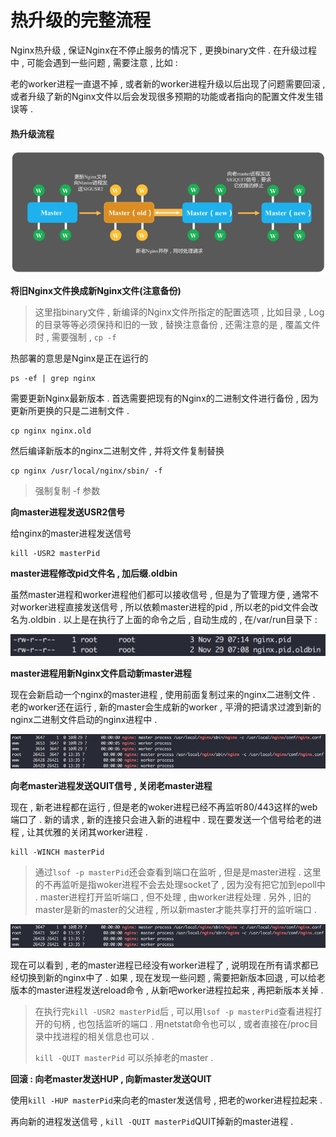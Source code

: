 # 热升级的完整流程

Nginx热升级 , 保证Nginx在不停止服务的情况下 , 更换binary文件 . 在升级过程中 , 可能会遇到一些问题 , 需要注意 , 比如 :

老的worker进程一直退不掉 , 或者新的worker进程升级以后出现了问题需要回滚 , 或者升级了新的Nginx文件以后会发现很多预期的功能或者指向的配置文件发生错误等 .

#### 热升级流程

![](/assets/reshengjiliucheng.png)

**将旧Nginx文件换成新Nginx文件\(注意备份\)**

> 这里指binary文件 , 新编译的Nginx文件所指定的配置选项 , 比如目录 , Log的目录等等必须保持和旧的一致 , 替换注意备份 , 还需注意的是 , 覆盖文件时 , 需要强制 , `cp -f`

热部署的意思是Nginx是正在运行的

```
ps -ef | grep nginx
```

需要更新Nginx最新版本 . 首选需要把现有的Nginx的二进制文件进行备份 , 因为更新所更换的只是二进制文件 .

```
cp nginx nginx.old
```

然后编译新版本的nginx二进制文件 , 并将文件复制替换

```
cp nginx /usr/local/nginx/sbin/ -f
```

> 强制复制 -f 参数

**向master进程发送USR2信号**

给nginx的master进程发送信号

```
kill -USR2 masterPid
```

**master进程修改pid文件名 , 加后缀.oldbin**

虽然master进程和worker进程他们都可以接收信号 , 但是为了管理方便 , 通常不对worker进程直接发送信号 , 所以依赖master进程的pid , 所以老的pid文件会改名为.oldbin . 以上是在执行了上面的命令之后 , 自动生成的 , 在/var/run目录下 :

![](/assets/nginxpidoldbin.png)

**master进程用新Nginx文件启动新master进程**

现在会新启动一个nginx的master进程 , 使用前面复制过来的nginx二进制文件 . 老的worker还在运行 , 新的master会生成新的worker , 平滑的把请求过渡到新的nginx二进制文件启动的nginx进程中 .

![](/assets/fasongxinhao1.png)

**向老master进程发送QUIT信号 , 关闭老master进程**

现在 , 新老进程都在运行 , 但是老的woker进程已经不再监听80/443这样的web端口了 . 新的请求 , 新的连接只会进入新的进程中 . 现在要发送一个信号给老的进程 , 让其优雅的关闭其worker进程 .

```
kill -WINCH masterPid
```

> 通过`lsof -p masterPid`还会查看到端口在监听 , 但是是master进程 . 这里的不再监听是指woker进程不会去处理socket了 , 因为没有把它加到epoll中 . master进程打开监听端口 , 但不处理 , 由worker进程处理 . 另外 , 旧的master是新的master的父进程 , 所以新master才能共享打开的监听端口 .

![](/assets/fasongxinhao2.png)

现在可以看到 , 老的master进程已经没有worker进程了 , 说明现在所有请求都已经切换到新的nginx中了 . 如果 , 现在发现一些问题 , 需要把新版本回退 , 可以给老版本的master进程发送reload命令 , 从新吧worker进程拉起来 , 再把新版本关掉 .

> 在执行完`kill -USR2 masterPid`后 , 可以用`lsof -p masterPid`查看进程打开的句柄 , 也包括监听的端口 . 用netstat命令也可以 , 或者直接在/proc目录中找进程的相关信息也可以 .
>
> `kill -QUIT masterPid` 可以杀掉老的master .

**回滚 : 向老master发送HUP , 向新master发送QUIT**

使用`kill -HUP masterPid`来向老的master发送信号 , 把老的worker进程拉起来 .

再向新的进程发送信号 , `kill -QUIT masterPid`QUIT掉新的master进程 .

